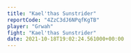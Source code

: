 ```yaml
---
title: "Kael'thas Sunstrider"
reportCode: "4ZzC3dJ6NPqfKgTB"
player: "Grwah"
fight: "Kael'thas Sunstrider"
date: 2021-10-18T19:02:24.561000+00:00
---
```


